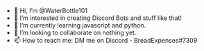 - 👋 Hi, I’m @WaterBottle101
- 👀 I’m interested in creating Discord Bots and stuff like that!
- 🌱 I’m currently learning javascript and python.
- 💞️ I’m looking to collaborate on nothing yet.
- 📫 How to reach me: DM me on Discord - BreadExpenses#7309

<!---
WaterBottle101/WaterBottle101 is a ✨ special ✨ repository because its `README.md` (this file) appears on your GitHub profile.
You can click the Preview link to take a look at your changes.
--->
